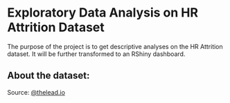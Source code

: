 # Exploratory Data Analysis on HR Attrition Dataset
The purpose of the project is to get descriptive analyses on the HR Attrition dataset. It will be further transformed to an RShiny dashboard.

## About the dataset:
Source: [@thelead.io](https://github.com/theleadio/datascience_demo/blob/master/HR_dataset.csv)
